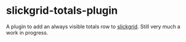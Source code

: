 slickgrid-totals-plugin
=======================
A plugin to add an always visible totals row to [slickgrid][1].
Still very much a work in progress.

[1]: https://github.com/mleibman/SlickGrid/
